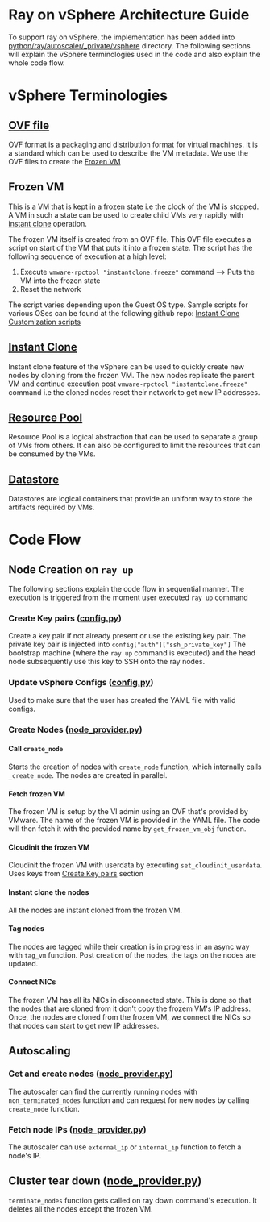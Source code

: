 # Ray on vSphere Architecture Guide

To support ray on vSphere, the implementation has been added into [python/ray/autoscaler/_private/vsphere](../vsphere) directory. The following sections will explain the vSphere terminologies used in the code and also explain the whole code flow.


# vSphere Terminologies
## [OVF file](https://docs.vmware.com/en/VMware-vSphere/7.0/com.vmware.vsphere.vm_admin.doc/GUID-AE61948B-C2EE-436E-BAFB-3C7209088552.html)
OVF format is a packaging and distribution format for virtual machines. It is a standard which can be used to describe the VM metadata. We use the OVF files to create the [Frozen VM](#frozen-vm)

## Frozen VM
This is a VM that is kept in a frozen state i.e the clock of the VM is stopped. A VM in such a state can be used to create child VMs very rapidly with [instant clone](#instant-clone) operation.

The frozen VM itself is created from an OVF file. This OVF file executes a script on start of the VM that puts it into a frozen state. The script has the following sequence of execution at a high level:

 1. Execute `vmware-rpctool "instantclone.freeze"` command --> Puts the VM into the frozen state
 2. Reset the network

The script varies depending upon the Guest OS type. Sample scripts for various OSes can be found at the following github repo: [Instant Clone Customization scripts](https://github.com/lamw/instantclone-community-customization-scripts)
## [Instant Clone](https://docs.vmware.com/en/VMware-vSphere/7.0/com.vmware.vsphere.vm_admin.doc/GUID-853B1E2B-76CE-4240-A654-3806912820EB.html)
Instant clone feature of the vSphere can be used to quickly create new nodes by cloning from the frozen VM. The new nodes replicate the parent VM and continue execution post `vmware-rpctool "instantclone.freeze"` command i.e the cloned nodes reset their network to get new IP addresses.

## [Resource Pool](https://docs.vmware.com/en/VMware-vSphere/8.0/vsphere-resource-management/GUID-60077B40-66FF-4625-934A-641703ED7601.html)
Resource Pool is a logical abstraction that can be used to separate a group of VMs from others. It can also be configured to limit the resources that can be consumed by the VMs.

## [Datastore](https://docs.vmware.com/en/VMware-vSphere/7.0/com.vmware.vsphere.storage.doc/GUID-3CC7078E-9C30-402C-B2E1-2542BEE67E8F.html)

Datastores are logical containers that provide an uniform way to store the artifacts required by VMs. 

# Code Flow
## Node Creation on `ray up`
The following sections explain the code flow in sequential manner. The execution is triggered from the moment user executed `ray up` command
### Create Key pairs ([config.py](./config.py))
Create a key pair if not already present or use the existing key pair. The private key pair is injected into `config["auth"]["ssh_private_key"]` The bootstrap machine (where the `ray up` command is executed) and the head node subsequently use this key to SSH onto the ray nodes.
### Update vSphere Configs ([config.py](./config.py))
Used to make sure that the user has created the YAML file with valid configs.
### Create Nodes ([node_provider.py](./node_provider.py))
#### Call `create_node`
Starts the creation of nodes with `create_node` function, which internally calls `_create_node`. The nodes are created in parallel. 
#### Fetch frozen VM
The frozen VM is setup by the VI admin using an OVF that's provided by VMware. The name of the frozen VM is provided in the YAML file. The code will then fetch it with the provided name by `get_frozen_vm_obj` function.
#### Cloudinit the frozen VM
Cloudinit the frozen VM with userdata by executing `set_cloudinit_userdata`. Uses keys from [Create Key pairs](#create-key-pairs) section
#### Instant clone the nodes
All the nodes are instant cloned from the frozen VM. 
#### Tag nodes
The nodes are tagged while their creation is in progress in an async way with `tag_vm` function.
Post creation of the nodes, the tags on the nodes are updated.
#### Connect NICs
The frozen VM has all its NICs in disconnected state. This is done so that the nodes that are cloned from it don't copy the frozem VM's IP address.
Once, the nodes are cloned from the frozen VM, we connect the NICs so that nodes can start to get new IP addresses.
## Autoscaling
### Get and create nodes ([node_provider.py](./node_provider.py))
The autoscaler can find the currently running nodes with `non_terminated_nodes` function and can request for new nodes by calling `create_node` function.
### Fetch node IPs ([node_provider.py](./node_provider.py))
The autoscaler can use `external_ip` or `internal_ip` function to fetch a node's IP.
## Cluster tear down ([node_provider.py](q./node_provider.py))
`terminate_nodes` function gets called on ray down command's execution. It deletes all the nodes except the frozen VM.